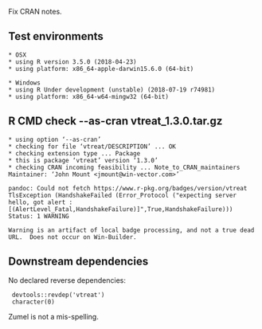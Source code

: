 
Fix CRAN notes.

## Test environments

    * OSX
    * using R version 3.5.0 (2018-04-23)
    * using platform: x86_64-apple-darwin15.6.0 (64-bit)

    * Windows
    * using R Under development (unstable) (2018-07-19 r74981)
    * using platform: x86_64-w64-mingw32 (64-bit)

## R CMD check --as-cran vtreat_1.3.0.tar.gz

    * using option ‘--as-cran’
    * checking for file ‘vtreat/DESCRIPTION’ ... OK
    * checking extension type ... Package
    * this is package ‘vtreat’ version ‘1.3.0’
    * checking CRAN incoming feasibility ... Note_to_CRAN_maintainers
    Maintainer: ‘John Mount <jmount@win-vector.com>’

    pandoc: Could not fetch https://www.r-pkg.org/badges/version/vtreat
    TlsException (HandshakeFailed (Error_Protocol ("expecting server hello, got alert : [(AlertLevel_Fatal,HandshakeFailure)]",True,HandshakeFailure)))
    Status: 1 WARNING
    
    Warning is an artifact of local badge processing, and not a true dead URL.  Does not occur on Win-Builder.

 
## Downstream dependencies

No declared reverse dependencies:

     devtools::revdep('vtreat')
     character(0)
     
Zumel is not a mis-spelling.


